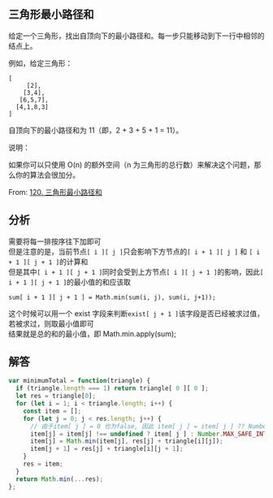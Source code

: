 ## 三角形最小路径和

给定一个三角形，找出自顶向下的最小路径和。每一步只能移动到下一行中相邻的结点上。

例如，给定三角形：

```
[
     [2],
    [3,4],
   [6,5,7],
  [4,1,8,3]
]
```

自顶向下的最小路径和为 11（即，2 + 3 + 5 + 1 = 11）。

说明：

如果你可以只使用 O(n) 的额外空间（n 为三角形的总行数）来解决这个问题，那么你的算法会很加分。

From: [120. 三角形最小路径和](https://leetcode-cn.com/problems/triangle/submissions/)

## 分析

需要将每一排按序往下加即可  
但是注意的是，当前节点`[ i ][ j ]`只会影响下方节点的`[ i + 1 ][ j ]` 和 `[ i + 1 ][ j + 1 ]`的计算和  
但是其中`[ i + 1 ][ j + 1 ]`同时会受到上方节点`[ i ][ j + 1 ]`的影响，因此`[ i + 1 ][ j + 1 ]`的最小值的和应该取

```
sum[ i + 1 ][ j + 1 ] = Math.min(sum(i, j), sum(i, j+1));
```

这个时候可以用一个 exist 字段来判断`exist[ j + 1 ]`该字段是否已经被求过值，若被求过，则取最小值即可  
结果就是总的和的最小值，即 Math.min.apply(sum);

## 解答

```javascript
var minimumTotal = function(triangle) {
  if (triangle.length === 1) return triangle[ 0 ][ 0 ];
  let res = triangle[0];
  for (let i = 1; i < triangle.length; i++) {
    const item = [];
    for (let j = 0; j < res.length; j++) {
      // 由于item[ j ] = 0 也为false, 因此 item[ j ] = item[ j ] ?? Number.MAX_SAFE_INTEGER;
      item[j] = item[j] !== undefined ? item[ j ] : Number.MAX_SAFE_INTEGER;
      item[j] = Math.min(item[j], res[j] + triangle[i][j]);
      item[j + 1] = res[j] + triangle[i][j + 1];
    }
    res = item;
  }
  return Math.min(...res);
};
```
